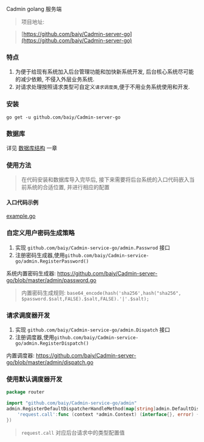 Cadmin golang 服务端 

> 项目地址: 

>[https://github.com/baiy/Cadmin-server-go](https://github.com/baiy/Cadmin-server-go)

### 特点

1. 为便于给现有系统加入后台管理功能和加快新系统开发, 后台核心系统尽可能的减少依赖, 不侵入外层业务系统.
2. 对请求处理按照请求类型可自定义`请求调度类`,便于不用业务系统使用和开发. 

### 安装
```
go get -u github.com/baiy/Cadmin-server-go
```

### 数据库

详见 [数据库结构](server/db.md) 一章

### 使用方法
> 在代码安装和数据库导入完毕后, 接下来需要将后台系统的入口代码嵌入当前系统的合适位置, 并进行相应的配置

#### 入口代码示例
[example.go](https://github.com/baiy/Cadmin-server-go/blob/master/example.go ':include :type=go')

### 自定义用户密码生成策略

1. 实现 `github.com/baiy/Cadmin-service-go/admin.Passwrod` 接口
2. 注册密码生成器,使用`github.com/baiy/Cadmin-service-go/admin.RegisterPassword()`

系统内置密码生成器: <https://github.com/baiy/Cadmin-server-go/blob/master/admin/password.go>

> 内置密码生成规则: `base64_encode(hash('sha256',hash("sha256", $password.$salt,FALSE).$salt,FALSE).'|'.$salt);`

### 请求调度器开发

1. 实现 `github.com/baiy/Cadmin-service-go/admin.Dispatch` 接口
2. 注册调度器,使用`github.com/baiy/Cadmin-service-go/admin.RegisterDispatch()`

内置调度器: <https://github.com/baiy/Cadmin-server-go/blob/master/admin/dispatch.go>

### 使用默认调度器开发

```go
package router

import "github.com/baiy/Cadmin-service-go/admin"
admin.RegisterDefaultDispatcherHandleMethod(map[string]admin.DefaultDispatcherHandleMethod{
    'request.call':func (context *admin.Context) (interface{}, error) {return nil,nil}
})
```

> `request.call` 对应后台请求中的类型配置值